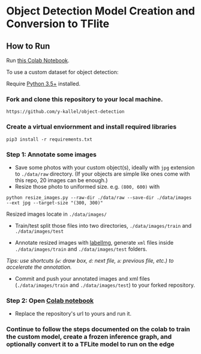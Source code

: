 # Object Detection Model Creation and Conversion to TFlite



## How to Run

Run [this Colab Notebook](https://colab.research.google.com/drive/1vN6yP1eUQxKrG3fF9e0M1fdgfeuqKCYF?usp=sharing).

To use a custom dataset for object detection:

Require [Python 3.5+](https://www.python.org/ftp/python/3.6.4/python-3.6.4.exe) installed.
### Fork and clone this repository to your local machine.
```
https://github.com/y-kallel/object-detection
```
### Create a virtual enviornment and install required libraries
`pip3 install -r requirements.txt`


### Step 1: Annotate some images
- Save some photos with your custom object(s), ideally with `jpg` extension to `./data/raw` directory. (If your objects are simple like ones come with this repo, 20 images can be enough.)
- Resize those photo to uniformed size. e.g. `(800, 600)` with
```
python resize_images.py --raw-dir ./data/raw --save-dir ./data/images --ext jpg --target-size "(300, 300)"
```
Resized images locate in `./data/images/`
- Train/test split those files into two directories, `./data/images/train` and `./data/images/test`

- Annotate resized images with [labelImg](https://github.com/tzutalin/labelImg), generate `xml` files inside `./data/images/train` and `./data/images/test` folders. 

*Tips: use shortcuts (`w`: draw box, `d`: next file, `a`: previous file, etc.) to accelerate the annotation.*

- Commit and push your annotated images and xml files (`./data/images/train` and `./data/images/test`) to your forked repository.


### Step 2: Open [Colab notebook](https://colab.research.google.com/drive/1vN6yP1eUQxKrG3fF9e0M1fdgfeuqKCYF?usp=sharing)
- Replace the repository's url to yours and run it.

### Continue to follow the steps documented on the colab to train the custom model, create a frozen inference graph, and optionally convert it to a TFLite model to run on the edge
